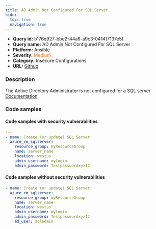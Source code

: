 ```yaml
---
title: AD Admin Not Configured For SQL Server
hide:
  toc: true
  navigation: true
---
```


<style>
  .highlight .hll {
    background-color: #ff171742;
  }
  .md-content {
    max-width: 1100px;
    margin: 0 auto;
  }
</style>

-   **Query id:** b176e927-bbe2-44a6-a9c3-041417137e5f
-   **Query name:** AD Admin Not Configured For SQL Server
-   **Platform:** Ansible
-   **Severity:** <span style="color:#ff7213">Medium</span>
-   **Category:** Insecure Configurations
-   **URL:** [Github](https://github.com/Checkmarx/kics/tree/master/assets/queries/ansible/azure/ad_admin_not_configured_for_sql_server)

### Description
The Active Directory Administrator is not configured for a SQL server<br>
[Documentation](https://docs.ansible.com/ansible/latest/collections/azure/azcollection/azure_rm_sqlserver_module.html#parameter-ad_user)

### Code samples
#### Code samples with security vulnerabilities
```yaml title="Positive test num. 1 - yaml file" hl_lines="3"
---
- name: Create (or update) SQL Server
  azure_rm_sqlserver:
    resource_group: myResourceGroup
    name: server_name
    location: westus
    admin_username: mylogin
    admin_password: Testpasswordxyz12!

```


#### Code samples without security vulnerabilities
```yaml title="Negative test num. 1 - yaml file"
- name: Create (or update) SQL Server
  azure_rm_sqlserver:
    resource_group: myResourceGroup
    name: server_name
    location: westus
    admin_username: mylogin
    admin_password: Testpasswordxyz12!
    ad_user: sqladmin

```

